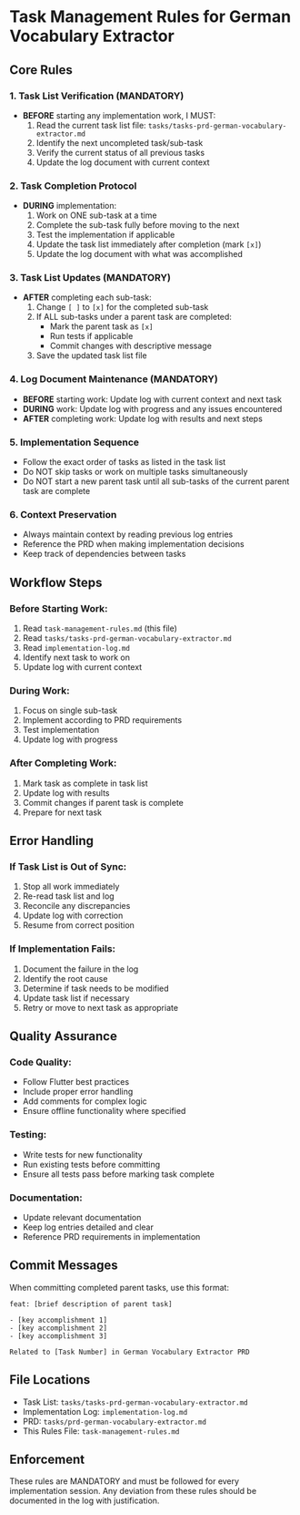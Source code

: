 # Task Management Rules for German Vocabulary Extractor

## Core Rules

### 1. Task List Verification (MANDATORY)
- **BEFORE** starting any implementation work, I MUST:
  1. Read the current task list file: `tasks/tasks-prd-german-vocabulary-extractor.md`
  2. Identify the next uncompleted task/sub-task
  3. Verify the current status of all previous tasks
  4. Update the log document with current context

### 2. Task Completion Protocol
- **DURING** implementation:
  1. Work on ONE sub-task at a time
  2. Complete the sub-task fully before moving to the next
  3. Test the implementation if applicable
  4. Update the task list immediately after completion (mark `[x]`)
  5. Update the log document with what was accomplished

### 3. Task List Updates (MANDATORY)
- **AFTER** completing each sub-task:
  1. Change `[ ]` to `[x]` for the completed sub-task
  2. If ALL sub-tasks under a parent task are completed:
     - Mark the parent task as `[x]`
     - Run tests if applicable
     - Commit changes with descriptive message
  3. Save the updated task list file

### 4. Log Document Maintenance (MANDATORY)
- **BEFORE** starting work: Update log with current context and next task
- **DURING** work: Update log with progress and any issues encountered
- **AFTER** completing work: Update log with results and next steps

### 5. Implementation Sequence
- Follow the exact order of tasks as listed in the task list
- Do NOT skip tasks or work on multiple tasks simultaneously
- Do NOT start a new parent task until all sub-tasks of the current parent task are complete

### 6. Context Preservation
- Always maintain context by reading previous log entries
- Reference the PRD when making implementation decisions
- Keep track of dependencies between tasks

## Workflow Steps

### Before Starting Work:
1. Read `task-management-rules.md` (this file)
2. Read `tasks/tasks-prd-german-vocabulary-extractor.md`
3. Read `implementation-log.md`
4. Identify next task to work on
5. Update log with current context

### During Work:
1. Focus on single sub-task
2. Implement according to PRD requirements
3. Test implementation
4. Update log with progress

### After Completing Work:
1. Mark task as complete in task list
2. Update log with results
3. Commit changes if parent task is complete
4. Prepare for next task

## Error Handling

### If Task List is Out of Sync:
1. Stop all work immediately
2. Re-read task list and log
3. Reconcile any discrepancies
4. Update log with correction
5. Resume from correct position

### If Implementation Fails:
1. Document the failure in the log
2. Identify the root cause
3. Determine if task needs to be modified
4. Update task list if necessary
5. Retry or move to next task as appropriate

## Quality Assurance

### Code Quality:
- Follow Flutter best practices
- Include proper error handling
- Add comments for complex logic
- Ensure offline functionality where specified

### Testing:
- Write tests for new functionality
- Run existing tests before committing
- Ensure all tests pass before marking task complete

### Documentation:
- Update relevant documentation
- Keep log entries detailed and clear
- Reference PRD requirements in implementation

## Commit Messages

When committing completed parent tasks, use this format:
```
feat: [brief description of parent task]

- [key accomplishment 1]
- [key accomplishment 2]
- [key accomplishment 3]

Related to [Task Number] in German Vocabulary Extractor PRD
```

## File Locations

- Task List: `tasks/tasks-prd-german-vocabulary-extractor.md`
- Implementation Log: `implementation-log.md`
- PRD: `tasks/prd-german-vocabulary-extractor.md`
- This Rules File: `task-management-rules.md`

## Enforcement

These rules are MANDATORY and must be followed for every implementation session. Any deviation from these rules should be documented in the log with justification.
